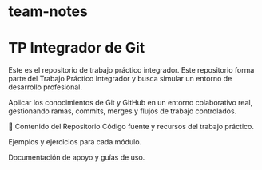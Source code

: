 # team-notes
# TP Integrador de Git
Este es el repositorio de trabajo práctico integrador.
Este repositorio forma parte del Trabajo Práctico Integrador y busca simular un entorno de desarrollo profesional.

Aplicar los conocimientos de Git y GitHub en un entorno colaborativo real, gestionando ramas, commits, merges y flujos de trabajo controlados.

📂 Contenido del Repositorio
Código fuente y recursos del trabajo práctico.

Ejemplos y ejercicios para cada módulo.

Documentación de apoyo y guías de uso.